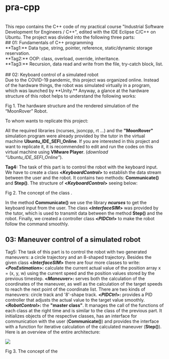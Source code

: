 # pra-cpp
<br>
This repo contains the C++ code of my practical course "Industrial Software Development for Engineers / C++", edited with the IDE Eclipse C/C++ on Ubuntu. The project was divided into the following three parts:<br>
## 01: Fundamentals of C++ programming<br>
**Tag1:** Data type, string, pointer, reference, static/dynamic storage reservation.<br>
**Tag2:** OOP: class, overload, override, inheritance.<br>
**Tag3:** Recursion, data read and write from the file, try-catch block, list.<br>
<br>
## 02: Keyboard control of a simulated robot<br>
Due to the COVID-19 pandemic, this project was organized online. Instead of the hardware things, the robot was simulated virtually in a program, which was launched by **Unity.** Anyway, a glance at the hardware structure of this robot helps to understand the following works:

Fig 1. The hardware structure and the rendered simulation of the “MoonRover” Robot.

To whom wants to replicate this project:<br>

All the required libraries (ncurses, jsoncpp, rt ...) and the **"MoonRover"** simulation program were already provided by the tutor in the virtual machine **Ubuntu\_IDE\_SEFI\_Online**. If you are interested in this project and want to replicate it, it is recommended to edit and run the codes on this virtual machine using **VMware Player**. (*download “Ubuntu\_IDE\_SEFI\_Online”*).

**Tag4:**
The task of this part is to control the robot with the keyboard input. We have to create a class **<*KeyboardControl*>** to establish the data stream between the user and the robot. It contains two methods: **Communicate()** and **Step()**. The structure of **<*KeyboardControl*>** seeing below:

Fig 2. The concept of the class <KeyboardControl>.


In the method **Communicate()** we use the library ***ncurses*** to get the keyboard input from the user. The class **<*InterfaceSIM*>** was provided by the tutor, which is used to transmit data between the method **Step()** and the robot. Finally, we created a controller class **<*PIDCtrl*>** to make the robot follow the command smoothly.

## 03: Maneuver control of a simulated robot
Tag5:
The task of this part is to control the robot with two generated maneuvers: a circle trajectory and an 8-shaped trajectory. Besides the given class **<*InterfaceSIM*>** there are four more classes to write:
**<*PosEstimation*>:**
calculate the current actual value of the position array x = (x, y, w) using the current speed and the position values stored by the previous timestep.
**<*Maneuver*>:**
serves both the calculation of the coordinates of the maneuver, as well as the calculation of the target speeds to reach the next point of the coordinate list. There are two kinds of maneuvers: circle track and '8'-shape track.
**<*PIDCtrl*>:**
provides a PID controller that adjusts the actual value to the target value smoothly.
**<*RobotControl*>:**
the **"master class"**. It manages the call of the functions of each class at the right time and is similar to the ***<KeyboardControl>*** class of the previous part. It initializes objects of the respective classes, has an interface for communication with the user (**Communicate()**) and provides the interface with a function for iterative calculation of the calculated maneuver (**Step()**).
Here is an overview of the entire architecture:

![](Aspose.Words.c3a8efe9-1afd-4505-b4c1-aa4a3278a362.003.png)

Fig 3. The concept of the
